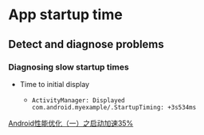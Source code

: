 # App startup time

## Detect and diagnose problems

### Diagnosing slow startup times

+ Time to initial display

  + ```
    ActivityManager: Displayed com.android.myexample/.StartupTiming: +3s534ms
    ```



[Android性能优化（一）之启动加速35%](https://juejin.im/post/5874bff0128fe1006b443fa0)